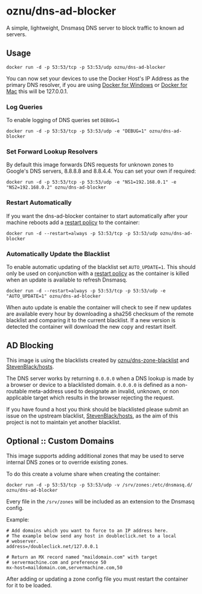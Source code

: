# oznu/dns-ad-blocker

A simple, lightweight, Dnsmasq DNS server to block traffic to known ad servers.

## Usage

```
docker run -d -p 53:53/tcp -p 53:53/udp oznu/dns-ad-blocker
```

You can now set your devices to use the Docker Host's IP Address as the primary DNS resolver,
if you are using [Docker for Windows](https://docs.docker.com/docker-for-windows/) or [Docker for Mac](https://docs.docker.com/docker-for-mac/) this will be 127.0.0.1.

### Log Queries

To enable logging of DNS queries set ```DEBUG=1```

```
docker run -d -p 53:53/tcp -p 53:53/udp -e "DEBUG=1" oznu/dns-ad-blocker
```

### Set Forward Lookup Resolvers

By default this image forwards DNS requests for unknown zones to Google's DNS servers, 8.8.8.8 and 8.8.4.4. You can set your own if required:

```
docker run -d -p 53:53/tcp -p 53:53/udp -e "NS1=192.168.0.1" -e "NS2=192.168.0.2" oznu/dns-ad-blocker
```

### Restart Automatically

If you want the dns-ad-blocker container to start automatically after your machine reboots add a [restart policy](https://docs.docker.com/engine/reference/run/#restart-policies---restart) to the container:

```
docker run -d --restart=always -p 53:53/tcp -p 53:53/udp oznu/dns-ad-blocker
```

### Automatically Update the Blacklist

To enable automatic updating of the blacklist set ```AUTO_UPDATE=1```. This should only be used on conjunction with a
[restart policy](https://docs.docker.com/engine/reference/run/#restart-policies---restart) as the container is killed
when an update is available to refresh Dnsmasq.

```
docker run -d --restart=always -p 53:53/tcp -p 53:53/udp -e "AUTO_UPDATE=1" oznu/dns-ad-blocker
```

When auto update is enable the container will check to see if new updates are available every hour by downloading a
sha256 checksum of the remote blacklist and comparing it to the current blacklist. If a new version is detected the container
will download the new copy and restart itself.

## AD Blocking

This image is using the blacklists created by [oznu/dns-zone-blacklist](https://github.com/oznu/dns-zone-blacklist) and [StevenBlack/hosts](https://github.com/StevenBlack/hosts).

The DNS server works by returning ```0.0.0.0``` when a DNS lookup is made by a browser or device to a blacklisted domain. ```0.0.0.0``` is defined as a non-routable meta-address used to designate an invalid, unknown, or non applicable target which results in the browser rejecting the request.

If you have found a host you think should be blacklisted please submit an issue on the upstream blacklist, [StevenBlack/hosts](https://github.com/StevenBlack/hosts/issues), as
the aim of this project is not to maintain yet another blacklist.

## Optional :: Custom Domains

This image supports adding additional zones that may be used to serve internal DNS zones or to override existing zones.

To do this create a volume share when creating the container:

```
docker run -d -p 53:53/tcp -p 53:53/udp -v /srv/zones:/etc/dnsmasq.d/ oznu/dns-ad-blocker
```

Every file in the ```/srv/zones``` will be included as an extension to the Dnsmasq config.

Example:

```
# Add domains which you want to force to an IP address here.
# The example below send any host in doubleclick.net to a local
# webserver.
address=/doubleclick.net/127.0.0.1

# Return an MX record named "maildomain.com" with target
# servermachine.com and preference 50
mx-host=maildomain.com,servermachine.com,50
```

After adding or updating a zone config file you must restart the container for it to be loaded.
